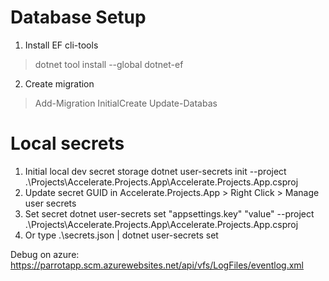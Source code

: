 # Database Setup
1. Install EF cli-tools
> dotnet tool install --global dotnet-ef
2. Create migration
> Add-Migration InitialCreate
> Update-Databas

# Local secrets
1. Initial local dev secret storage
dotnet user-secrets init --project .\Projects\Accelerate.Projects.App\Accelerate.Projects.App.csproj
2. Update secret GUID in Accelerate.Projects.App > Right Click > Manage user secrets
3. Set secret
dotnet user-secrets set "appsettings.key" "value" --project .\Projects\Accelerate.Projects.App\Accelerate.Projects.App.csproj
1. Or 
type .\secrets.json | dotnet user-secrets set



Debug on azure:
https://parrotapp.scm.azurewebsites.net/api/vfs/LogFiles/eventlog.xml